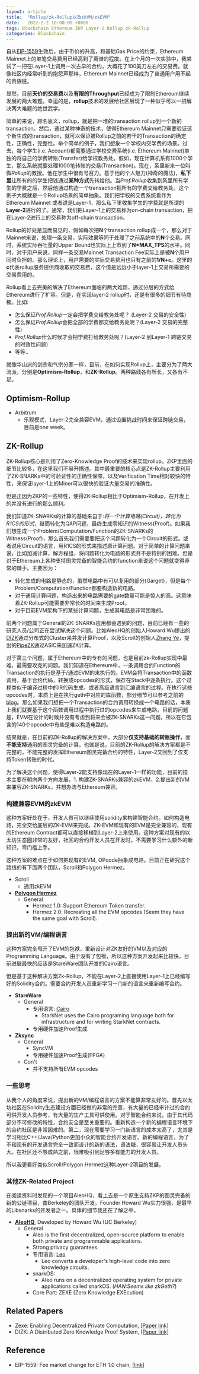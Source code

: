 ```yaml
---
layout: article
title:  "Rollup/zk-Rollup以及zkVM/zkEVM"
date:   2022-2-2 10:00:00 +0800
tags: Blockchain Ethereum ZKP Layer-2 Rollup zk-Rollup
categories: Blockchain
---
```


自从[EIP-1559](https://eips.ethereum.org/EIPS/eip-1559)生效后，由于币价的升高，和基础Gas Price的约束，Ethereum Mainnet上的单笔交易费用已经高到了离谱的程度。在上个月的一次实验中，我尝试了一把在Layer-1上调用一次古早的合约，大概花了100美刀左右的交易费。就像社区内经常听到的抱怨声那样，Ethereum  Mainnet已经成为了普通用户用不起的贵族链。

显然，目前**天价的交易费**以及**有限的Throughput**已经成为了限制Ethereum继续发展的两大难题。幸运的是，**rollup**技术的发展给社区展现了一种似乎可以一招解决两大难题的绝世武学。

简单的来说，顾名思义，rollup，就是把一堆的transaction rollup到一个新的transaction。然后，通过某种神奇的技术，使得Ethereum Mainnet只需要验证这个新生成的transaction，就可以保证被Rollup之前的若干的Transaction的确定性，正确性，完整性。举个简单的例子，我们想象一个学校内交学费的场景。过去，每个学生(i.e. Account)都需要通过学校交费系统(i.e. Ethereum Mainnet)单独的将自己的学费转账(Transfer)给学校教务处。假如，现在计算机系有1000个学生，那么系统就要处理1000笔转账的交易(Transaction)。现在，系里新来一位叫做*Rollup*的教授。他在学生中很有号召力。基于他的个人魅力(神奇的魔法)，**私下里**让所有的的学生把钱通过**某种方式**先转给他。当*Prof.Rollup*收集到系里所有学生的学费之后，然后他通过构造一个transaction把所有的学费交给教务处。这个例子大概就是一个Rollup场景的简单抽象。我们把学校的交费系统看作为Ethereum Mainnet 或者说是Layer-1，那么私下里收集学生的学费就是所谓的**Layer-2**进行的了。通常，我们把Layer-1上的交易称为on-chain transaction，把在Layer-2进行上的交易称为off-chain transaction。

Rollup的好处是显而易见的，假如每次把**N**个transaction rollup成一个，那么对于Mainnet来说，处理一条交易，实际效果等同于处理了之前系统中的**N**个交易。同时，系统实际吞吐量的Upper Bound也实际上上市到了**N*MAX_TPS**的水平。同时，对于用户来说，同样一条交易Mainnet Transaction Fee实际上是被**N**个用户同时负担的。那么理论上，用户需要的实际交易费用也只有之前的**1/N+c**。这里的**c**代表rollup服务提供商收取的交易费，这个值是远远小于layer-1上交易所需要的交易费用的。

Rollup看上去完美的解决了Ethereum面临的两大难题，通过分层的方式给Ethereum进行了扩容。但是，在实现layer-2 rollup时，还是有很多的细节有待商榷。比如:

- 怎么保证*Prof.Rollup*一定会把学费交给教务处呢？ (Layer-2 交易的安全性)
- 怎么保证*Prof.Rollup*会把全部的学费都交给教务处呢？(Layer-2 交易的完整性)
- *Prof.Rollup*什么时候才会把学费打给教务处呢？(Layer-2 到Layer-1 跨链交易的时效性问题)
- 等等..

就像华山派的剑宗和气宗分家一样，目前，在如何实现Rollup上，主要分为了两大流派，分别是**Optimism-Rollup**，和**ZK-Rollup**。两种路线各有所长，又各有不足。

## Optimism-Rollup

- Arbitrum
  - 乐观模式，Layer-2完全兼容EVM，通过设置挑战时间来保证跨链交易，目前是one week。

## ZK-Rollup

ZK-Rollup核心是利用了Zero-Knowledge Proof的技术来实现rollup。ZKP里面的细节比较多，在这里我们不展开描述。其中最重要的核心点是ZK-Rollup主要利用了ZK-SNARKs中的可验证性的正确性保障，以及Verification Time相对较快的特性，来保证layer-1上的Miner可以很快的验证大量交易的准确性。

但是正因为ZKP的一些特性，使得ZK-Rollup相比于Optimism-Rollup，在开发上的并没有进行的那么顺利。

我们知道ZK-SNARKs的计算的基础来自于:*将一个计算电路(Circuit)，转化为R1CS的形式*，继而转化为QAP问题，最终生成零知识的Witness(Proof)。如果我们想生成一个Problem/Computation/Function的ZK-SNARKs的Witness(Proof)，那么首先我们需要要把这个问题转化为一个Circuit的形式。或者说用Circuit的语言，用R1CS的形式来描述原计算问题。对于简单的计算问题来说，比如加减计算，解方程组，将问题转化为电路的形式并不是特别的困难。但是对于Ethereum上各种支持图灵完备的智能合约的function来说这个问题就变得非常的棘手。主要因为：

- 转化生成的电路是静态的，虽然电路中有可以复用的部分(Garget)，但是每个Problem/Computation/Function都要构造新的电路。
- 对于通用计算问题，构造出来的电路需要的gate数量可能是惊人的高。这意味着ZK-Rollup可能需要非常长的时间来生成Proof。
- 对于目前EVM架构下的某些计算问题，生成其电路是非常困难的。

前两个问题属于General的ZK-SNARKs应用都会遇到的问题，目前已经有一些的研究人员/公司正在尝试解决这个问题。比如AleoHQ的创始人Howard Wu提出的[DIZK](https://www.usenix.org/conference/usenixsecurity18/presentation/wu)通过分布式的Cluster来并发计算Proof，以及Scroll的创始人[Zhang Ye](https://twitter.com/yezhang1998)，提出的[PipeZK](https://www.microsoft.com/en-us/research/publication/pipezk-accelerating-zero-knowledge-proof-with-a-pipelined-architecture/)通过ASIC来加速ZK计算。

对于第三个问题，属于Ethereum中的专有的问题，也是目前zk-Rollup实现中最难，最需要攻克的问题。我们知道在Ethereum中，一条调用合约Function的Transaction的执行是基于/通过EVM的来执行的。EVM会将Transaction中的函数调用，基于合约代码，转换成opcodes的形式，保存在Stack中逐条执行。这个过程类似于编译过程中的IR代码生成，或者高级语言到汇编语言的过程。在执行这些opcodes时，本质上是在执行geth中对应的库函数，部分细节可以参考之前的[blog](http://www.hsyodyssey.com/blockchain/2021/07/25/ethereum_txn.html)。那么如果我们想把一个Transaction的合约调用转换成一个电路的话，本质上我们就要基于这个函数调用过程中执行过的opcodes来生成电路。目前的问题是，EVM在设计的时候并没有考虑到将来会被ZK-SNARKs这一问题，所以在它包含的140个opcode中有些是难以构造电路的。

结果就是，在目前的ZK-Rollup的解决方案中，大部分**仅支持基础的转账操作**，而**不能支持**通用的图灵完备的计算。也就是说，目前的ZK-Rollup的解决方案都是不完整的，不能完整的发挥Ethereum图灵完备合约的特性，Layer-2又回到了仅支持Token转账的时代。

为了解决这个问题，使得Layer-2能支持像现在的Layer-1一样的功能，目前的技术主要在朝向两个方向发展，1. 构建ZK-SNARKs兼容的zkEVM，2.提出新的VM来兼容ZK-SNARKs，并想办法与Ethereum兼容。

### 构建兼容EVM的zkEVM

这种方案好处在于，开发人员可以继续使用solidity来构建智能合约。如何构造电路，完全交给底层的ZK-EVM来完成。ZK-EVM和现有的EVM是完全兼容的，现有的Ethereum Contract都可以直接移植到Layer-2上来使用。这种方案对现有的以太坊生态圈非常的友好，社区的合约开发人员在开发时，不需要学习什么额外的新知识，零门槛上手。

这种方案的难点在于如何把现有的EVM, OPcode抽象成电路。目前正在研究这个路线的有下面两个团队，Scroll和Polygon Hermez。

- Scroll
  - 通用zkEVM
- **[Polygon Hermez](https://docs.hermez.io/#start-here-for-hermez-10-documentation)**
  - General
    - Hermez 1.0: Support Ethereum Token transfer.
    - Hermez 2.0: Recreating all the EVM opcodes (Seem they have the same goal with Scroll).

### 提出新的VM/编程语言

这种方案完全甩开了EVM的包袱，重新设计对ZK友好的VM以及对应的Programming Language。由于没有了包袱，所以这种方案开发起来比较快，目前进展最快的应该是StareWare团队开发的Cairo语言。

但是基于这种解决方案Zk-Rollup，不能在Layer-2上直接使用Layer-1上已经编写好的Solidity合约。需要合约开发人员重新学习一门新的语言来重新编写合约。

- **StareWare**
  - General
    - 专用语言: [Cairo](https://cairo-lang.org/docs/)
      - StarkNet uses the Cairo programing language both for infrastructure and for writing StarkNet contracts.
    - 专用硬件加速Proof生成
- **Zksync**
  - General
    - SyncVM
    - 专用硬件加速Proof生成(FPGA)
  - Con't
    - 并不支持所有EVM opcodes

### 一些思考

从我个人的角度来说，提出新的VM/编程语言的方案不能算非常友好的。首先以太坊社区在Solidity生态建设方面已经做的非常的完善，有大量的已经审计过的合约可供开发人员参考，有大量的生产工具可供使用。对于智能合约来说，由于其代码部分不可修改的特性，合约安全是至关重要的。重新构造一个新的编程语言环境下的合约社区是非常困难的。第二，现在需要学习一门新语言的成本太高了，尤其是学习相比C++/Java/Python更加小众的智能合约开发语言。新的编程语言，为了不和现有的开发语言完全一致而设计的新的语法，语法糖，很容易让开发人员头大。在社区还不够成熟之前，很难吸引到足够多有能力的开发人员。

所以我更看好类似Scroll/Polygon Hermez这种Layer-2项目的发展。

### 其他ZK-Related Project

在阅读资料时发现的一个项目AleoHQ，看上去是一个原生支持ZKP的图灵完备的新的公链项目，由Berkeley的团队开发。Founder Howard Wu实力很强，是最早的Libsnarks的开发者之一。具体的细节我还在了解之中。

- **[AleoHQ](https://github.com/AleoHQ)**, Developed by Howard Wu (UC Berkeley)
  - General
    - Aleo is the first decentralized, open-source platform to enable both private and programmable applications.
    - Strong privacy guarantees.
    - 专用语言: [Leo](https://github.com/AleoHQ/leo)
      - Leo converts a developer's high-level code into zero knowledge circuits.
    - snarkOS:
      - Aleo runs on a decentralized operating system for private applications called snarkOS. (*HAN:Seems like zkGeth?*)
    - Core Part: ZEXE (Zero Knowledge EXEcution)

## Related Papers

- Zexe: Enabling Decentralized Private Computation, [[Paper link]](https://eprint.iacr.org/2018/962.pdf)
- DIZK: A Distributed Zero Knowledge Proof System, [[Paper link]](https://www.usenix.org/conference/usenixsecurity18/presentation/wu)

## Reference

- EIP-1559: Fee market change for ETH 1.0 chain, [[link]](https://eips.ethereum.org/EIPS/eip-1559)